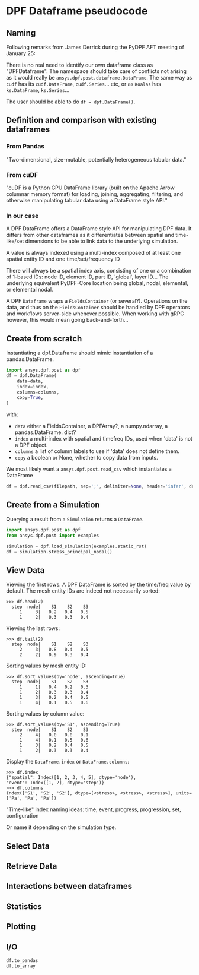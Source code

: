 # DPF Dataframe pseudocode

## Naming
Following remarks from James Derrick during the PyDPF AFT meeting of January 25:

There is no real need to identify our own dataframe class as "DPFDataframe".
The namespace should take care of conflicts not arising as it would really be
``ansys.dpf.post.dataframe.DataFrame``.
The same way as ``cudf`` has its ``cudf.DataFrame``, ``cudf.Series``... etc,
or as ``Koalas`` has ``ks.DataFrame``, ``ks.Series``...

The user should be able to do ``df = dpf.DataFrame()``.


## Definition and comparison with existing dataframes
### From Pandas 
"Two-dimensional, size-mutable, potentially heterogeneous tabular data."

### From cuDF 
"cuDF is a Python GPU DataFrame library (built on the Apache Arrow columnar memory
format) for loading, joining, aggregating, filtering, and otherwise manipulating tabular data
using a DataFrame style API."

### In our case
A DPF DataFrame offers a DataFrame style API for manipulating DPF data.
It differs from other dataframes as it differentiates between spatial
and time-like/set dimensions to be able to link data to the underlying simulation.

A value is always indexed using a multi-index composed of at least one spatial entity ID and one
time/set/frequency ID

There will always be a spatial index axis, consisting of one or a combination of 1-based IDs:
node ID, element ID, part ID, 'global', layer ID...
The underlying equivalent PyDPF-Core location being global, nodal, elemental, or elemental nodal.

A DPF ``Dataframe`` wraps a ``FieldsContainer`` (or several?). Operations on the data, and thus on the 
``FieldsContainer`` should be handled by DPF operators and workflows server-side whenever possible.
When working with gRPC however, this would mean going back-and-forth...

## Create from scratch

Instantiating a dpf.Dataframe should mimic instantiation of a pandas.DataFrame.
```py
import ansys.dpf.post as dpf
df = dpf.DataFrame(
    data=data,
    index=index,
    columns=columns,
    copy=True,
)
```

with:
- ``data`` either a FieldsContainer, a DPFArray?, a numpy.ndarray, a pandas.DataFrame. dict?
- ``index`` a multi-index with spatial and timefreq IDs, used when 'data' is not a DPF object.
- ``columns`` a list of column labels to use if 'data' does not define them.
- ``copy`` a boolean or None, whether to copy data from inputs.

We most likely want a ``ansys.dpf.post.read_csv`` which instantiates a DataFrame

```py
df = dpf.read_csv(filepath, sep=';', delimiter=None, header='infer', decimal=',', ...)
```

## Create from a Simulation

Querying a result from a ``Simulation`` returns a ``DataFrame``. 
```py
import ansys.dpf.post as dpf
from ansys.dpf.post import examples

simulation = dpf.load_simulation(examples.static_rst)
df = simulation.stress_principal_nodal()
```


## View Data

Viewing the first rows.
A DPF DataFrame is sorted by the time/freq value by default.
The mesh entity IDs are indeed not necessarily sorted:
```pycon
>>> df.head(2)
  step  node|    S1    S2    S3
     1     3|   0.2   0.4   0.5
     1     2|   0.3   0.3   0.4
```

Viewing the last rows:
```pycon
>>> df.tail(2)
  step  node|    S1    S2    S3
     2     3|   0.8   0.4   0.5
     2     2|   0.9   0.3   0.4
```

Sorting values by mesh entity ID:
```pycon
>>> df.sort_values(by='node', ascending=True)
  step  node|    S1    S2    S3
     1     1|   0.4   0.2   0.3
     1     2|   0.3   0.3   0.4
     1     3|   0.2   0.4   0.5
     1     4|   0.1   0.5   0.6
```

Sorting values by column value:
```pycon
>>> df.sort_values(by='S1', ascending=True)
  step  node|    S1    S2    S3
     2     4|   0.0   0.0   0.1
     1     4|   0.1   0.5   0.6
     1     3|   0.2   0.4   0.5
     1     2|   0.3   0.3   0.4
```

Display the ``DataFrame.index`` or ``DataFrame.columns``:
```pycon
>>> df.index
{"spatial": Index([1, 2, 3, 4, 5], dtype='node'), 
"event": Index([1, 2], dtype='step')}
>>> df.columns
Index(['S1', 'S2', 'S2'], dtype=[<stress>, <stress>, <stress>], units=['Pa', 'Pa', 'Pa'])
```

"Time-like" index naming ideas:
time, event, progress, progression, set, configuration

Or name it depending on the simulation type.

## Select Data

## Retrieve Data

## Interactions between dataframes

## Statistics

## Plotting

## I/O

```py
df.to_pandas
df.to_array
```